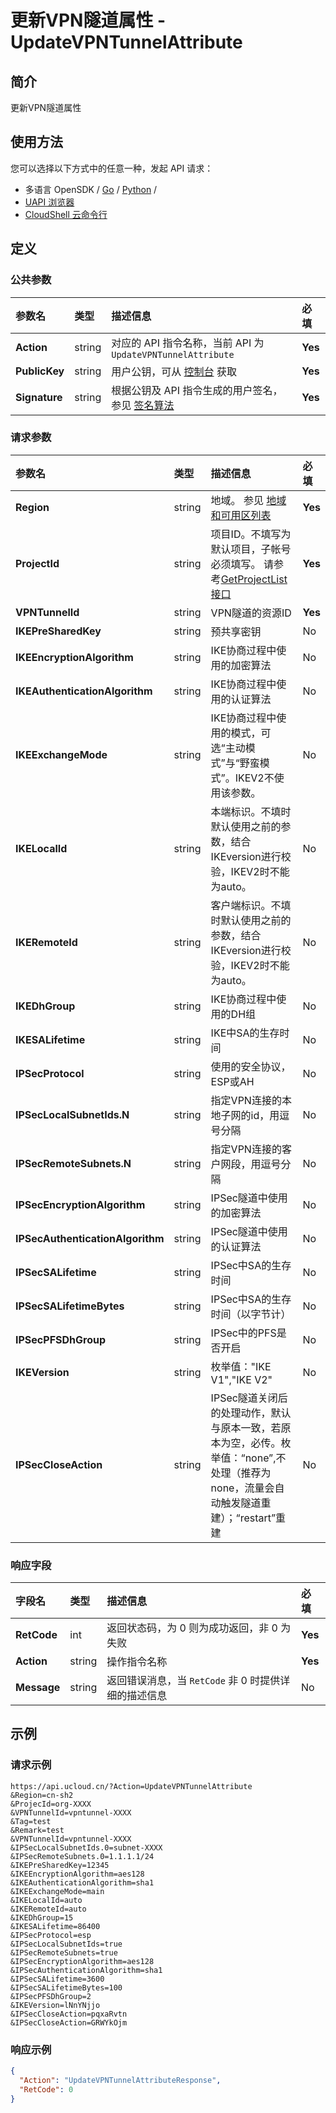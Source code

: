 # 更新VPN隧道属性 - UpdateVPNTunnelAttribute

## 简介

更新VPN隧道属性






## 使用方法

您可以选择以下方式中的任意一种，发起 API 请求：
- 多语言 OpenSDK / [Go](https://github.com/ucloud/ucloud-sdk-go) / [Python](https://github.com/ucloud/ucloud-sdk-python3) /
- [UAPI 浏览器](https://console.ucloud.cn/uapi/detail?id=UpdateVPNTunnelAttribute)
- [CloudShell 云命令行](https://shell.ucloud.cn/)


## 定义

### 公共参数

| 参数名 | 类型 | 描述信息 | 必填 |
|:---|:---|:---|:---|
| **Action**     | string  | 对应的 API 指令名称，当前 API 为 `UpdateVPNTunnelAttribute`                        | **Yes** |
| **PublicKey**  | string  | 用户公钥，可从 [控制台](https://console.ucloud.cn/uapi/apikey) 获取                                             | **Yes** |
| **Signature**  | string  | 根据公钥及 API 指令生成的用户签名，参见 [签名算法](api/summary/signature.md)  | **Yes** |

### 请求参数

| 参数名 | 类型 | 描述信息 | 必填 |
|:---|:---|:---|:---|
| **Region** | string | 地域。 参见 [地域和可用区列表](https://docs.ucloud.cn/api/summary/regionlist) |**Yes**|
| **ProjectId** | string | 项目ID。不填写为默认项目，子帐号必须填写。 请参考[GetProjectList接口](https://docs.ucloud.cn/api/summary/get_project_list) |**Yes**|
| **VPNTunnelId** | string | VPN隧道的资源ID |**Yes**|
| **IKEPreSharedKey** | string | 预共享密钥 |No|
| **IKEEncryptionAlgorithm** | string | IKE协商过程中使用的加密算法 |No|
| **IKEAuthenticationAlgorithm** | string | IKE协商过程中使用的认证算法 |No|
| **IKEExchangeMode** | string | IKE协商过程中使用的模式，可选“主动模式”与“野蛮模式”。IKEV2不使用该参数。 |No|
| **IKELocalId** | string | 本端标识。不填时默认使用之前的参数，结合IKEversion进行校验，IKEV2时不能为auto。 |No|
| **IKERemoteId** | string | 客户端标识。不填时默认使用之前的参数，结合IKEversion进行校验，IKEV2时不能为auto。 |No|
| **IKEDhGroup** | string | IKE协商过程中使用的DH组 |No|
| **IKESALifetime** | string | IKE中SA的生存时间 |No|
| **IPSecProtocol** | string | 使用的安全协议，ESP或AH |No|
| **IPSecLocalSubnetIds.N** | string | 指定VPN连接的本地子网的id，用逗号分隔 |No|
| **IPSecRemoteSubnets.N** | string | 指定VPN连接的客户网段，用逗号分隔 |No|
| **IPSecEncryptionAlgorithm** | string | IPSec隧道中使用的加密算法 |No|
| **IPSecAuthenticationAlgorithm** | string | IPSec隧道中使用的认证算法 |No|
| **IPSecSALifetime** | string | IPSec中SA的生存时间 |No|
| **IPSecSALifetimeBytes** | string | IPSec中SA的生存时间（以字节计） |No|
| **IPSecPFSDhGroup** | string | IPSec中的PFS是否开启 |No|
| **IKEVersion** | string | 枚举值："IKE V1","IKE V2" |No|
| **IPSecCloseAction** | string | IPSec隧道关闭后的处理动作，默认与原本一致，若原本为空，必传。枚举值：“none”,不处理（推荐为none，流量会自动触发隧道重建）；“restart”重建 |No|

### 响应字段

| 字段名 | 类型 | 描述信息 | 必填 |
|:---|:---|:---|:---|
| **RetCode** | int | 返回状态码，为 0 则为成功返回，非 0 为失败 |**Yes**|
| **Action** | string | 操作指令名称 |**Yes**|
| **Message** | string | 返回错误消息，当 `RetCode` 非 0 时提供详细的描述信息 |No|




## 示例

### 请求示例
    
```
https://api.ucloud.cn/?Action=UpdateVPNTunnelAttribute
&Region=cn-sh2
&ProjecId=org-XXXX
&VPNTunnelId=vpntunnel-XXXX
&Tag=test
&Remark=test
&VPNTunnelId=vpntunnel-XXXX
&IPSecLocalSubnetIds.0=subnet-XXXX
&IPSecRemoteSubnets.0=1.1.1.1/24
&IKEPreSharedKey=12345
&IKEEncryptionAlgorithm=aes128
&IKEAuthenticationAlgorithm=sha1
&IKEExchangeMode=main
&IKELocalId=auto
&IKERemoteId=auto
&IKEDhGroup=15
&IKESALifetime=86400
&IPSecProtocol=esp
&IPSecLocalSubnetIds=true
&IPSecRemoteSubnets=true
&IPSecEncryptionAlgorithm=aes128
&IPSecAuthenticationAlgorithm=sha1
&IPSecSALifetime=3600
&IPSecSALifetimeBytes=100
&IPSecPFSDhGroup=2
&IKEVersion=lNnYNjjo
&IPSecCloseAction=pqxaRvtn
&IPSecCloseAction=GRWYkOjm
```

### 响应示例
    
```json
{
  "Action": "UpdateVPNTunnelAttributeResponse",
  "RetCode": 0
}
```





